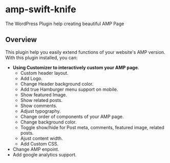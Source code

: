 # amp-swift-knife
The WordPress Plugin help creating beautiful AMP Page

## Overview

This plugin help you easily extend functions of your website's AMP version. With this plugin installed, you can:

- **Using Customizer to interactively custom your AMP page**.
  - Custom header layout.
  - Add Logo.
  - Change Header background color.
  - Add true Hamburger menu support on mobile.
  - Show featured Image.
  - Show related posts.
  - Show comments.
  - Adjust typography.
  - Change order of components of your AMP page.
  - Change background color.
  - Toggle show/hide for Post meta, comments, featured image, related posts.
  - Ajust content width.
  - Add Custom CSS.
- Change AMP enpoint.
- Add google analytics support.
